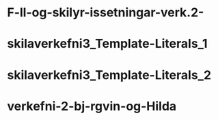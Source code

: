 # F-ll-og-skilyr-issetningar-verk.2-
# skilaverkefni3_Template-Literals_1
# skilaverkefni3_Template-Literals_2
# verkefni-2-bj-rgvin-og-Hilda
